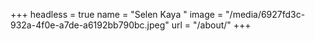 +++
headless = true
name = "Selen Kaya "
image = "/media/6927fd3c-932a-4f0e-a7de-a6192bb790bc.jpeg"
url = "/about/"
+++
